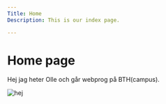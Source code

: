 ```yaml
---
Title: Home
Description: This is our index page.

---
```


Home page
==========================
<div class="box"><div class = "insidediv"><p>Hej jag heter Olle och går webprog på BTH(campus).</p></div><div class="pic"><img class="pictureofme" src="%base_url%/image/ye.png" alt="hej"></div></div>

